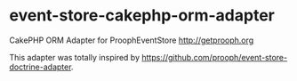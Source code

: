 # event-store-cakephp-orm-adapter
CakePHP ORM Adapter for ProophEventStore http://getprooph.org

This adapter was totally inspired by https://github.com/prooph/event-store-doctrine-adapter.
